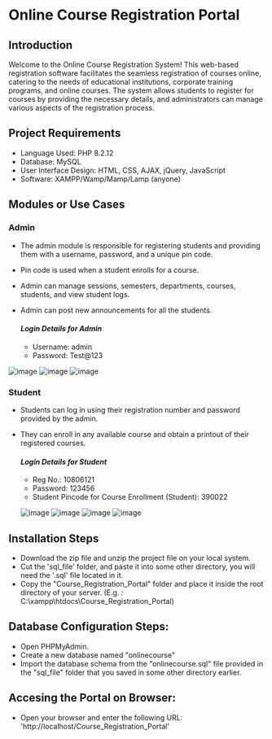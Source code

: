# Online Course Registration Portal

## Introduction

Welcome to the Online Course Registration System! This web-based registration software facilitates the seamless registration of courses online, catering to the needs of educational institutions, corporate training programs, and online courses. The system allows students to register for courses by providing the necessary details, and administrators can manage various aspects of the registration process.

## Project Requirements

- Language Used: PHP 8.2.12
- Database: MySQL
- User Interface Design: HTML, CSS, AJAX, jQuery, JavaScript
- Software: XAMPP/Wamp/Mamp/Lamp (anyone)

## Modules or Use Cases

### Admin
- The admin module is responsible for registering students and providing them with a username, password, and a unique pin code.
- Pin code is used when a student enrolls for a course.
- Admin can manage sessions, semesters, departments, courses, students, and view student logs.
- Admin can post new announcements for all the students.

  #### _Login Details for Admin_
  - Username: admin
  - Password: Test@123

![image](https://github.com/bhavya51/Course_Registration_Portal/assets/93445041/3ef87444-e8f1-4887-9b1f-b54c452bf332)
![image](https://github.com/bhavya51/Course_Registration_Portal/assets/93445041/07905ff8-71b6-4201-82a3-fe9a7982c17d)
![image](https://github.com/bhavya51/Course_Registration_Portal/assets/93445041/ecf2154c-cfab-4eb4-98c3-c6597f2b36dd)


### Student
- Students can log in using their registration number and password provided by the admin.
- They can enroll in any available course and obtain a printout of their registered courses.

  #### _Login Details for Student_
  - Reg No.: 10806121
  - Password: 123456
  - Student Pincode for Course Enrollment (Student): 390022

  ![image](https://github.com/bhavya51/Course_Registration_Portal/assets/93445041/8e1482ed-862f-42c3-8cb0-e0315d1c89e1)
  ![image](https://github.com/bhavya51/Course_Registration_Portal/assets/93445041/e81d1a4a-ed38-4f7d-b2e2-1c60df5cbd89)
  ![image](https://github.com/bhavya51/Course_Registration_Portal/assets/93445041/fa61778c-c35e-465e-9247-957adbf7cbbd)
  ![image](https://github.com/bhavya51/Course_Registration_Portal/assets/93445041/f940fe16-60ee-458f-bc45-b0aeecbc202d)

## Installation Steps

- Download the zip file and unzip the project file on your local system.
- Cut the 'sql_file' folder, and paste it into some other directory, you will need the '.sql' file located in it.
- Copy the "Course_Registration_Portal" folder and place it inside the root directory of your server. (E.g. : C:\xampp\htdocs\Course_Registration_Portal)

## Database Configuration Steps:
- Open PHPMyAdmin.
- Create a new database named "onlinecourse"
- Import the database schema from the "onlinecourse.sql" file provided in the "sql_file" folder that you saved in some other directory earlier.

## Accesing the Portal on Browser:
- Open your browser and enter the following URL: 'http://localhost/Course_Registration_Portal'

